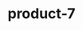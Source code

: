 ---
title: "product-7"
description: Lorem ipsum dolor sit amet, consectetur adipiscing elit, sed do eiusmod tempor incididunt ut labore et dolore magna aliqua. Ut enim ad minim veniam, quis nostrud exercitation ullamco laboris nisi ut aliquip ex ea commodo consequat. Duis aute irure dolor in reprehenderit in voluptate velit esse cillum dolore eu fugiat nulla pariatur. Excepteur sint occaecat cupidatat non proident, sunt in culpa qui officia deserunt mollit anim id est laborum.
img: src/assets/images/products/salloura-oglu/product-7.webp
family: [salloura-oglu-products]
price: 31.99
priceDiscount: 0
weight: 1.00007
rating: 100
id: TBhcSASOTAUy
---